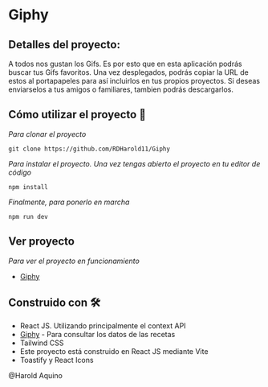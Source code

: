# Giphy

## Detalles del proyecto:
A todos nos gustan los Gifs. Es por esto que en esta aplicación podrás buscar tus Gifs favoritos. Una vez desplegados, podrás copiar la URL de estos al portapapeles para así incluirlos en tus propios proyectos. Si deseas enviarselos a tus amigos o familiares, tambien podrás descargarlos.

## Cómo utilizar el proyecto 🔧

_Para clonar el proyecto_
```
git clone https://github.com/RDHarold11/Giphy
```
_Para instalar el proyecto. Una vez tengas abierto el proyecto en tu editor de código_
```
npm install 
```
_Finalmente, para ponerlo en marcha_
```
npm run dev
```
## Ver proyecto
_Para ver el proyecto en funcionamiento_
* [Giphy](https://apph-giphy.netlify.app/)

## Construido con 🛠️

* React JS. Utilizando principalmente el context API
* [Giphy](https://giphy.com/) - Para consultar los datos de las recetas
* Tailwind CSS
* Este proyecto está construido en React JS mediante Vite
* Toastify y React Icons

@Harold Aquino
